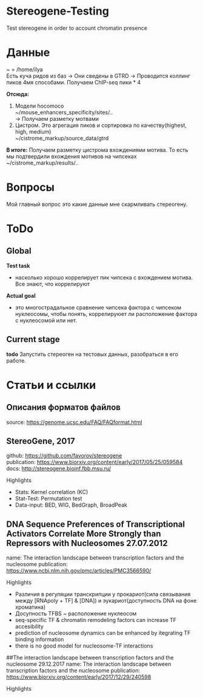 # Stereogene-Testing
Test stereogene in order to account chromatin presence




# Данные
~  =  /home/ilya  
Есть куча ридов из баз  ->  Они сведены в GTRD  ->  Проводится коллинг пиков 4мя способами. Получаем ChIP-seq пики * 4  

**Отсюда:**
1. Модели hocomoco  
~/mouse_enhancers_specificity/sites/..    
-> Получаем разметку мотвами  
2. Цистром. Это агрегация пиков и сортировка по качеству(highest, high, medium)  
~/cistrome_markup/source_data/gtrd  

**В итоге:**
Получаем разметку цистрома вхождениями мотива. То есть мы подтвердили вхождения мотивов на чипсеках  
~/cistrome_markup/results/..  
	
	
	
	
# Вопросы
Мой главный вопрос это какие данные мне скармливать стереогену.  




# ToDo
## Global 
**Test task**
- насколько хорошо коррелирует пик чипсека с вхождением мотива. Все знают, что коррелируют 

**Actual goal**
 - это многострадальное сравнение чипсека фактора с чипсеком нуклеосомы, чтобы понять, коррелируюет ли  расположение фактора с нуклеосомой или нет. 
 
## Current stage
**todo**
Запустить стереоген на тестовых данных, разобраться в его работе.




# Статьи и ссылки
## Описания форматов файлов
source: https://genome.ucsc.edu/FAQ/FAQformat.html

## StereoGene, 2017
github: https://github.com/favorov/stereogene  
publication: https://www.biorxiv.org/content/early/2017/05/25/059584  
docs: http://stereogene.bioinf.fbb.msu.ru/  

Highlights
 - Stats: Kernel correlation (KC)
 - Stat-Test: Permutation test
 - Data-input: BED, WIG, BedGraph, BroadPeak

## DNA Sequence Preferences of Transcriptional Activators Correlate More Strongly than Repressors with Nucleosomes 27.07.2012
name: The interaction landscape between transcription factors and the nucleosome
publication: https://www.ncbi.nlm.nih.gov/pmc/articles/PMC3566590/

Highlights
 - Различия в регуляции транскрипции у прокариот(сила связывания между [RNApoly + TF] & [DNA]) и эукариот(доступность DNA на фоне хроматина)
 - Досупность TFBS ~ расположение нуклеосом
 - seq-specific TF & chromatin remodeling factors can increase TF accesibility
 - prediction of nucleosome dynamics can be enhanced by itegrating TF binding information
 - there is no good model for nucleosome-TF interactions

##The interaction landscape between transcription factors and the nucleosome 29.12.2017
name: The interaction landscape between transcription factors and the nucleosome
publication: https://www.biorxiv.org/content/early/2017/12/29/240598

Highlights

